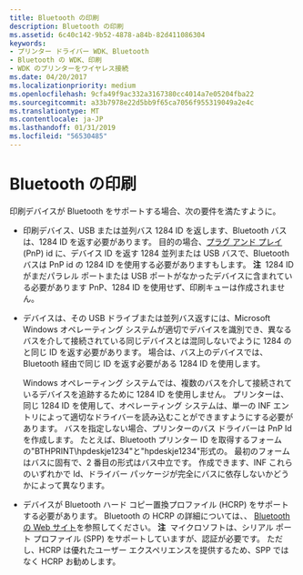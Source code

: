 ```yaml
---
title: Bluetooth の印刷
description: Bluetooth の印刷
ms.assetid: 6c40c142-9b52-4878-a84b-82d411086304
keywords:
- プリンター ドライバー WDK、Bluetooth
- Bluetooth の WDK、印刷
- WDK のプリンターをワイヤレス接続
ms.date: 04/20/2017
ms.localizationpriority: medium
ms.openlocfilehash: 9cfa49f9ac332a3167380cc4014a7e05204fba22
ms.sourcegitcommit: a33b7978e22d5bb9f65ca7056f955319049a2e4c
ms.translationtype: MT
ms.contentlocale: ja-JP
ms.lasthandoff: 01/31/2019
ms.locfileid: "56530485"
---
```

# <a name="bluetooth-printing"></a>Bluetooth の印刷


印刷デバイスが Bluetooth をサポートする場合、次の要件を満たすように。

-   印刷デバイス、USB または並列バス 1284 ID を返します、Bluetooth バスは、1284 ID を返す必要があります。 目的の場合、[プラグ アンド プレイ](https://msdn.microsoft.com/library/windows/hardware/ff547125)(PnP) id に、デバイス ID を返す 1284 並列または USB バスで、Bluetooth バスは PnP id の 1284 ID を使用する必要がありますもします。
    **注**  1284 ID がまだパラレル ポートまたは USB ポートがなかったデバイスに含まれている必要があります PnP、1284 ID を使用せず、印刷キューは作成されません。

     

-   デバイスは、その USB ドライブまたは並列バス返すには、Microsoft Windows オペレーティング システムが適切でデバイスを識別でき、異なるバスを介して接続されている同じデバイスとは混同しないでように 1284 のと同じ ID を返す必要があります。 場合は、バス上のデバイスでは、Bluetooth 経由で同じ ID を返す必要がある 1284 ID を使用します。

    Windows オペレーティング システムでは、複数のバスを介して接続されているデバイスを追跡するために 1284 ID を使用しません。 プリンターは、同じ 1284 ID を使用して、オペレーティング システムは、単一の INF エントリによって適切なドライバーを読み込むことができますようにする必要があります。 バスを指定しない場合、プリンターのバス ドライバーは PnP Id を作成します。 たとえば、Bluetooth プリンター ID を取得するフォームの"BTHPRINT\\hpdeskje1234"と"hpdeskje1234"形式の。 最初のフォームはバスに固有で、2 番目の形式はバス中立です。 作成できます、INF これらのいずれかで Id、ドライバー パッケージが完全にバスに依存しないかどうかによって異なります。

-   デバイスが Bluetooth ハード コピー置換プロファイル (HCRP) をサポートする必要があります。 Bluetooth の HCRP の詳細については、、 [Bluetooth の Web サイト](https://go.microsoft.com/fwlink/p/?linkid=26268)を参照してください。
    **注**  マイクロソフトは、シリアル ポート プロファイル (SPP) をサポートしていますが、認証が必要です。 ただし、HCRP は優れたユーザー エクスペリエンスを提供するため、SPP ではなく HCRP お勧めします。

     

 

 




